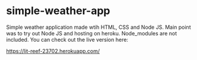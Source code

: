 # simple-weather-app

Simple weather application made wtih HTML, CSS and Node JS. Main point was to try out Node JS and hosting on heroku. 
Node_modules are  not included. 
You can check out the live version here:

https://lit-reef-23702.herokuapp.com/

